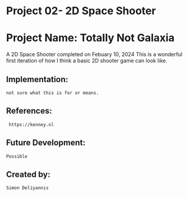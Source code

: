# Project 02- 2D Space Shooter

# Project Name: Totally Not Galaxia
A 2D Space Shooter completed on Febuary 10, 2024
This is a wonderful first iteration of how I think a basic 2D shooter game can look like.

## Implementation:
    not sure what this is for or means.
## References:
     https://kenney.nl
## Future Development:
    Possible
## Created by:
    Simon Deliyannis
